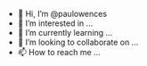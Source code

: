 - 👋 Hi, I’m @paulowences
- 👀 I’m interested in ...
- 🌱 I’m currently learning ...
- 💞️ I’m looking to collaborate on ...
- 📫 How to reach me ...

<!---
paulowences/paulowences is a ✨ special ✨ repository because its `README.md` (this file) appears on your GitHub profile.
You can click the Preview link to take a look at your changes.
--->

